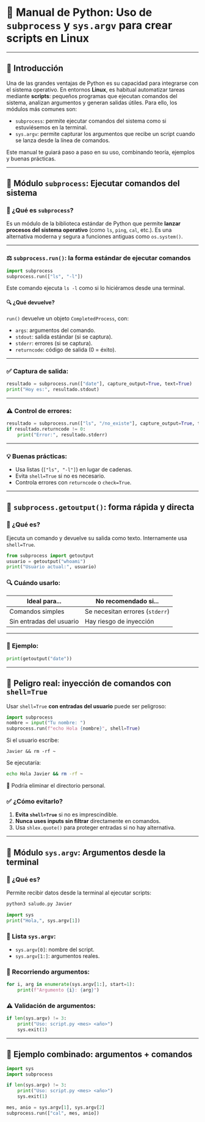 # 📘 Manual de Python: Uso de `subprocess` y `sys.argv` para crear scripts en Linux

---

## 🌟 Introducción

Una de las grandes ventajas de Python es su capacidad para integrarse con el sistema operativo. En entornos **Linux**, es habitual automatizar tareas mediante **scripts**: pequeños programas que ejecutan comandos del sistema, analizan argumentos y generan salidas útiles. Para ello, los módulos más comunes son:

- `subprocess`: permite ejecutar comandos del sistema como si estuviésemos en la terminal.
- `sys.argv`: permite capturar los argumentos que recibe un script cuando se lanza desde la línea de comandos.

Este manual te guiará paso a paso en su uso, combinando teoría, ejemplos y buenas prácticas.

---

## 🧰 Módulo `subprocess`: Ejecutar comandos del sistema

### 🤔 ¿Qué es `subprocess`?

Es un módulo de la biblioteca estándar de Python que permite **lanzar procesos del sistema operativo** (como `ls`, `ping`, `cal`, etc.). Es una alternativa moderna y segura a funciones antiguas como `os.system()`.

---

### ⚖️ `subprocess.run()`: la forma estándar de ejecutar comandos

```python
import subprocess
subprocess.run(["ls", "-l"])
```

Este comando ejecuta `ls -l` como si lo hiciéramos desde una terminal.

#### 🔍 ¿Qué devuelve?

`run()` devuelve un objeto `CompletedProcess`, con:
- `args`: argumentos del comando.
- `stdout`: salida estándar (si se captura).
- `stderr`: errores (si se captura).
- `returncode`: código de salida (0 = éxito).

---

### ✅ Captura de salida:

```python
resultado = subprocess.run(["date"], capture_output=True, text=True)
print("Hoy es:", resultado.stdout)
```

---

### ⚠️ Control de errores:

```python
resultado = subprocess.run(["ls", "/no_existe"], capture_output=True, text=True)
if resultado.returncode != 0:
    print("Error:", resultado.stderr)
```

---

### 💡 Buenas prácticas:
- Usa listas (`["ls", "-l"]`) en lugar de cadenas.
- Evita `shell=True` si no es necesario.
- Controla errores con `returncode` o `check=True`.

---

## 🧪 `subprocess.getoutput()`: forma rápida y directa

### 🤔 ¿Qué es?

Ejecuta un comando y devuelve su salida como texto. Internamente usa `shell=True`.

```python
from subprocess import getoutput
usuario = getoutput("whoami")
print("Usuario actual:", usuario)
```

### 🔍 Cuándo usarlo:

| Ideal para...                 | No recomendado si...               |
|------------------------------|------------------------------------|
| Comandos simples             | Se necesitan errores (`stderr`)    |
| Sin entradas del usuario     | Hay riesgo de inyección           |

---

### 📅 Ejemplo:

```python
print(getoutput("date"))
```

---

## 🚫 Peligro real: inyección de comandos con `shell=True`

Usar `shell=True` **con entradas del usuario** puede ser peligroso:

```python
import subprocess
nombre = input("Tu nombre: ")
subprocess.run(f"echo Hola {nombre}", shell=True)
```

Si el usuario escribe:
```
Javier && rm -rf ~
```
Se ejecutaría:
```bash
echo Hola Javier && rm -rf ~
```
🚨 Podría eliminar el directorio personal.

### ✅ ¿Cómo evitarlo?
1. **Evita `shell=True`** si no es imprescindible.
2. **Nunca uses inputs sin filtrar** directamente en comandos.
3. Usa `shlex.quote()` para proteger entradas si no hay alternativa.

---

## 💬 Módulo `sys.argv`: Argumentos desde la terminal

### 🤔 ¿Qué es?

Permite recibir datos desde la terminal al ejecutar scripts:

```bash
python3 saludo.py Javier
```

```python
import sys
print("Hola,", sys.argv[1])
```

### 🔢 Lista `sys.argv`:
- `sys.argv[0]`: nombre del script.
- `sys.argv[1:]`: argumentos reales.

### 🔹 Recorriendo argumentos:

```python
for i, arg in enumerate(sys.argv[1:], start=1):
    print(f"Argumento {i}: {arg}")
```

### ⚠️ Validación de argumentos:

```python
if len(sys.argv) != 3:
    print("Uso: script.py <mes> <año>")
    sys.exit(1)
```

---

## 🔗 Ejemplo combinado: argumentos + comandos

```python
import sys
import subprocess

if len(sys.argv) != 3:
    print("Uso: script.py <mes> <año>")
    sys.exit(1)

mes, anio = sys.argv[1], sys.argv[2]
subprocess.run(["cal", mes, anio])
```

